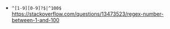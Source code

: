 - `^[1-9][0-9]?$|^100$` https://stackoverflow.com/questions/13473523/regex-number-between-1-and-100
